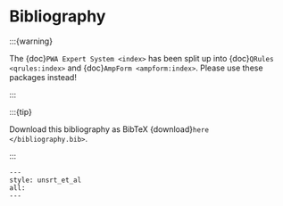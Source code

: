 # Bibliography

:::{warning}

The {doc}`PWA Expert System <index>` has been split up into
{doc}`QRules <qrules:index>` and {doc}`AmpForm <ampform:index>`. Please use
these packages instead!

:::

:::{tip}

Download this bibliography as BibTeX {download}`here </bibliography.bib>`.

:::

```{bibliography} /bibliography.bib
---
style: unsrt_et_al
all:
---
```
